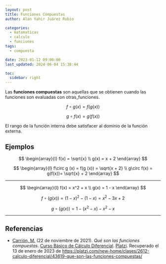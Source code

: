 ```yaml
---
layout: post
title: Funciones Compuestas
author: Alan Yahir Juárez Rubio

categories:
  - matematicas
  - calculo
  - funciones
tags:
  - compuesta

date: 2023-01-12 09:00:00
last_updated: 2024-06-04 15:38:44

toc:
  sidebar: right
---
```


Las **funciones compuestas** son aquellas que se obtienen cuando las funciones
son evaluadas con otras_funciones.

$$f \circ g (x) = f(g (x)) \tag{$f$ de $g$ de $x$}$$

$$g \circ f(x) = g(f(x)) \tag{$g$ de $f$ de $x$}$$

El rango de la función interna debe satisfacer al dominio de la función externa.

## Ejemplos

$$
\begin{array}{l}
 f(x) = \sqrt{x} \\
 g(x) = x + 2
\end{array}
$$

$$
\begin{array}{l}
 f\circ g (x) = f(g (x)) = \sqrt{x + 2} \\
 g\circ f(x) = g(f(x))= \sqrt{x} +  2
\end{array}
$$

---

$$
\begin{array}{l}
 f(x) = x^2 + x \\
 g(x) = 1 - x
\end{array}
$$

$$f\circ (g(x)) = (1-x)^2 - (1-x) = x^2 - 3x + 2$$

$$g\circ (g(x)) = 1 - (x^2-x) - x^2 - x$$

<div style="page-break-after: always;"></div>

---

## Referencias

- [Carrión, M.](https://platzi.com/profes/mcarrion/)
  (22 de noviembre de 2021).
  _Qué son las funciones compuestas_.
  [Curso Básico de Cálculo Diferencial](https://platzi.com/cursos/calculo-diferencial/).
  [Platzi](https://platzi.com/).
  Recuperado el 13 de enero de 2023 de
  <https://platzi.com/new-home/clases/2612-calculo-diferencial/43619-que-son-las-funciones-compuestas/>
